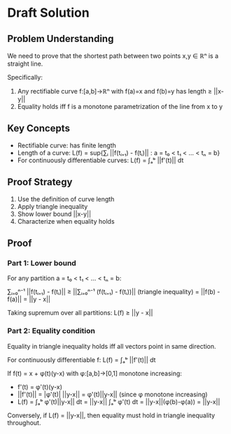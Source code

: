 # Draft Solution

## Problem Understanding
We need to prove that the shortest path between two points x,y ∈ ℝⁿ is a straight line.

Specifically:
1. Any rectifiable curve f:[a,b]→ℝⁿ with f(a)=x and f(b)=y has length ≥ ||x-y||
2. Equality holds iff f is a monotone parametrization of the line from x to y

## Key Concepts
- Rectifiable curve: has finite length
- Length of a curve: L(f) = sup{∑ᵢ ||f(tᵢ₊₁) - f(tᵢ)|| : a = t₀ < t₁ < ... < tₙ = b}
- For continuously differentiable curves: L(f) = ∫ₐᵇ ||f'(t)|| dt

## Proof Strategy
1. Use the definition of curve length
2. Apply triangle inequality
3. Show lower bound ||x-y||
4. Characterize when equality holds

## Proof

### Part 1: Lower bound
For any partition a = t₀ < t₁ < ... < tₙ = b:

∑ᵢ₌₀ⁿ⁻¹ ||f(tᵢ₊₁) - f(tᵢ)|| ≥ ||∑ᵢ₌₀ⁿ⁻¹ (f(tᵢ₊₁) - f(tᵢ))|| (triangle inequality)
                                = ||f(b) - f(a)||
                                = ||y - x||

Taking supremum over all partitions: L(f) ≥ ||y - x||

### Part 2: Equality condition
Equality in triangle inequality holds iff all vectors point in same direction.

For continuously differentiable f:
L(f) = ∫ₐᵇ ||f'(t)|| dt

If f(t) = x + φ(t)(y-x) with φ:[a,b]→[0,1] monotone increasing:
- f'(t) = φ'(t)(y-x)
- ||f'(t)|| = |φ'(t)| ||y-x|| = φ'(t)||y-x|| (since φ monotone increasing)
- L(f) = ∫ₐᵇ φ'(t)||y-x|| dt = ||y-x|| ∫ₐᵇ φ'(t) dt = ||y-x||(φ(b)-φ(a)) = ||y-x||

Conversely, if L(f) = ||y-x||, then equality must hold in triangle inequality throughout.